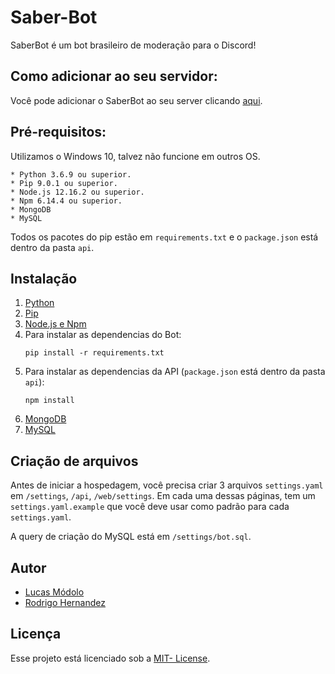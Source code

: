 # Saber-Bot
SaberBot é um bot brasileiro de moderação para o Discord!

## Como adicionar ao seu servidor:
Você pode adicionar o SaberBot ao seu server clicando [aqui](https://discordapp.com/oauth2/authorize?client_id=705878925363904543&scope=bot&permissions=2048).

## Pré-requisitos:
Utilizamos o Windows 10, talvez não funcione em outros OS.
```
* Python 3.6.9 ou superior.
* Pip 9.0.1 ou superior.
* Node.js 12.16.2 ou superior.
* Npm 6.14.4 ou superior.
* MongoDB
* MySQL
```
Todos os pacotes do pip estão em `requirements.txt` e o `package.json` está dentro da pasta `api`.

## Instalação
1. [Python](https://www.python.org/downloads/)
2. [Pip](https://pip.pypa.io/en/stable/installing/)
3. [Node.js e Npm](https://nodejs.org)
4. Para instalar as dependencias do Bot:
    ```
    pip install -r requirements.txt
    ```
5. Para instalar as dependencias da API (`package.json` está dentro da pasta `api`):
    ```
    npm install
    ```
6. [MongoDB](https://www.mongodb.com)
7. [MySQL](https://www.mysql.com/downloads/)

## Criação de arquivos
Antes de iniciar a hospedagem, você precisa criar 3 arquivos `settings.yaml` em `/settings`, `/api`, `/web/settings`. Em cada uma dessas páginas, tem um `settings.yaml.example` que você deve usar como padrão para cada `settings.yaml`.

A query de criação do MySQL está em `/settings/bot.sql`.

## Autor
* [Lucas Módolo](https://github.com/LucasModolo22)
* [Rodrigo Hernandez](https://github.com/RodrigoHernandez26)

## Licença
Esse projeto está licenciado sob a [MIT- License](https://github.com/RodrigoHernandez26/Saber-Bot/blob/master/LICENSE).